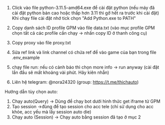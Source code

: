 1. Click vào file python-3.11.5-amd64.exe để cài đặt python (nếu máy đã cài đặt python bản cao hoặc thấp hơn 3.11 thì gỡ hết ra trước khi cài đặt)
   Khi chạy file cài đặt nhớ tick chọn "Add Python.exe to PATH"

2. Copy danh sách ID profile GPM vào file data.txt (vào mục profile GPM chọn tất cả các profile cần chạy -> nhấn copy ID ở thanh công cụ)

3. Copy proxy vào file proxy.txt

4. Sửa ref link và link channel có chứa ref để vào game của bạn trong file .env_example

5. chạy file run: nếu có cảnh báo thì chọn more info -> run anyway (cài đặt lần đầu sẽ mất khoảng vài phút. Hãy kiên nhẫn)

6. Liên hệ telegram: @nora24320 (group: https://t.me/thichauto)

Hướng dẫn tùy chọn auto: 

1. Chạy auto(Query) -> Dùng để chạy bot dưới hình thức get iframe từ GPM
2. Tạo session ->đùng để tạo session cho acc tele (chỉ sử dụng cho acc khỏe, acc yếu mà lấy session auto die)
3. Chạy auto (Session) -> Chạy auto bằng session đã tạo ở mục 2